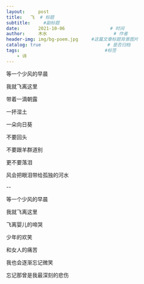 ```yaml
---
layout:     post                       
title:   飞  # 标题
subtitle:     #副标题
date:       2021-10-06                 # 时间
author:     木水                         # 作者
header-img: img/bg-poem.jpg     #这篇文章标题背景图片
catalog: true                         # 是否归档
tags:                                #标签
    - 诗
---
```

等一个少风的早晨

我就飞离这里

带着一滴朝露

一抔湿土

一朵向日葵



不要回头

不要跟羊群道别

更不要落泪

风会把眼泪带给孤独的河水

--

等一个少风的早晨

我就飞离这里

飞离婴儿的啼哭

少年的欢笑

和女人的痛苦



我也会逐渐忘记微笑

忘记那曾是我最深刻的悲伤
